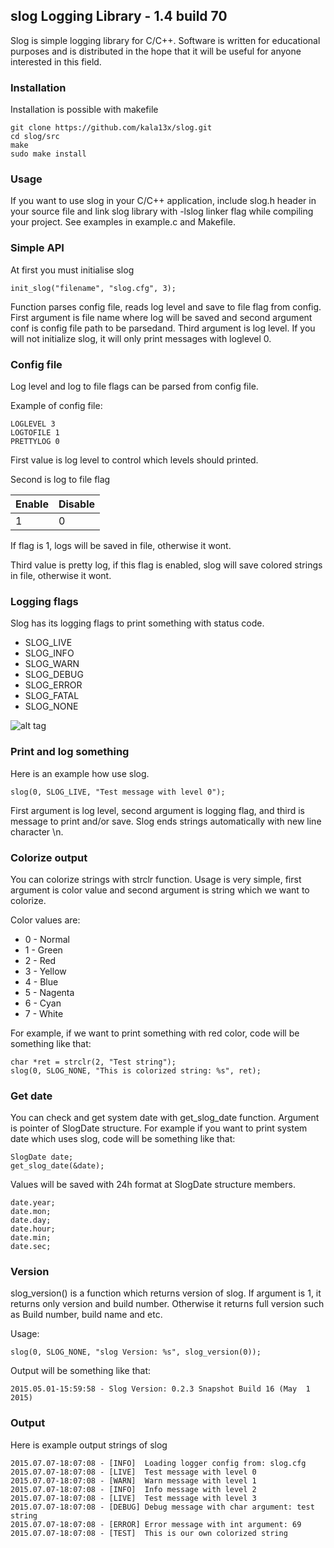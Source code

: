 ## slog Logging Library - 1.4 build 70
Slog is simple logging library for C/C++. Software is written for educational purposes and is distributed in the hope that it will be useful for anyone interested in this field.

### Installation
Installation is possible with makefile
```
git clone https://github.com/kala13x/slog.git
cd slog/src
make
sudo make install
```

### Usage
If you want to use slog in your C/C++ application, include slog.h header in your source file and link slog library with -lslog linker flag while compiling your project. See examples in example.c and Makefile.


### Simple API
At first you must initialise slog
```
init_slog("filename", "slog.cfg", 3);
```
Function parses config file, reads log level and save to file flag from config. First argument is file name where log will be saved and second argument conf is config file path to be parsedand. Third argument is log level. If you will not initialize slog, it will only print messages with loglevel 0.

### Config file

Log level and log to file flags can be parsed from config file.

Example of config file:
```
LOGLEVEL 3
LOGTOFILE 1
PRETTYLOG 0
```
First value is log level to control which levels should printed.

Second is log to file flag

Enable   | Disable
---------|---------
1        | 0

If flag is 1, logs will be saved in file, otherwise it wont.

Third value is pretty log, if this flag is enabled, slog will save colored strings in file, otherwise it wont.

### Logging flags
Slog has its logging flags to print something with status code.

- SLOG_LIVE
- SLOG_INFO
- SLOG_WARN
- SLOG_DEBUG
- SLOG_ERROR
- SLOG_FATAL
- SLOG_NONE

![alt tag](https://github.com/kala13x/slog/blob/master/slog.png)

### Print and log something
Here is an example how use slog.
```
slog(0, SLOG_LIVE, "Test message with level 0");
```
First argument is log level, second argument is logging flag, and third is message to print and/or save. Slog ends strings automatically with new line character \n.

### Colorize output
You can colorize strings with strclr function. Usage is very simple, first argument is color value and second argument is string which we want to colorize.

 Color values are:
- 0 - Normal
- 1 - Green
- 2 - Red
- 3 - Yellow
- 4 - Blue
- 5 - Nagenta
- 6 - Cyan
- 7 - White

For example, if we want to print something with red color, code will be something like that:
```
char *ret = strclr(2, "Test string");
slog(0, SLOG_NONE, "This is colorized string: %s", ret);
```

### Get date
You can check and get system date with get_slog_date function. Argument is pointer of SlogDate structure. For example if you want to print system date which uses slog, code will be something like that:
```
SlogDate date;
get_slog_date(&date);
```
Values will be saved with 24h format at SlogDate structure members.
```
date.year;
date.mon;
date.day;
date.hour;
date.min;
date.sec;
```

### Version
slog_version() is a function which returns version of slog. If argument is 1, it returns only version and build number. Otherwise it returns full version such as Build number, build name and etc.

Usage:
```
slog(0, SLOG_NONE, "slog Version: %s", slog_version(0));
```
Output will be something like that:
```
2015.05.01-15:59:58 - Slog Version: 0.2.3 Snapshot Build 16 (May  1 2015)
```

### Output
Here is example output strings of slog
```
2015.07.07-18:07:08 - [INFO]  Loading logger config from: slog.cfg
2015.07.07-18:07:08 - [LIVE]  Test message with level 0
2015.07.07-18:07:08 - [WARN]  Warn message with level 1
2015.07.07-18:07:08 - [INFO]  Info message with level 2
2015.07.07-18:07:08 - [LIVE]  Test message with level 3
2015.07.07-18:07:08 - [DEBUG] Debug message with char argument: test string
2015.07.07-18:07:08 - [ERROR] Error message with int argument: 69
2015.07.07-18:07:08 - [TEST]  This is our own colorized string

```
